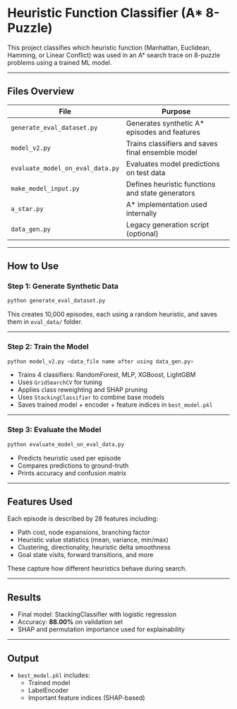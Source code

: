 # Heuristic Function Classifier (A* 8-Puzzle)

This project classifies which heuristic function (Manhattan, Euclidean, Hamming, or Linear Conflict) was used in an A* search trace on 8-puzzle problems using a trained ML model.

---

## Files Overview

| File                             | Purpose                                               |
|----------------------------------|-------------------------------------------------------|
| `generate_eval_dataset.py`       | Generates synthetic A* episodes and features         |
| `model_v2.py`                    | Trains classifiers and saves final ensemble model    |
| `evaluate_model_on_eval_data.py` | Evaluates model predictions on test data             |
| `make_model_input.py`            | Defines heuristic functions and state generators     |
| `a_star.py`                      | A* implementation used internally                    |
| `data_gen.py`                    | Legacy generation script (optional)                  |

---

## How to Use

### Step 1: Generate Synthetic Data
```bash
python generate_eval_dataset.py
```
This creates 10,000 episodes, each using a random heuristic, and saves them in `eval_data/` folder.

---

### Step 2: Train the Model
```bash
python model_v2.py <data_file name after using data_gen.py>
```

- Trains 4 classifiers: RandomForest, MLP, XGBoost, LightGBM
- Uses `GridSearchCV` for tuning
- Applies class reweighting and SHAP pruning
- Uses `StackingClassifier` to combine base models
- Saves trained model + encoder + feature indices in `best_model.pkl`

---

### Step 3: Evaluate the Model
```bash
python evaluate_model_on_eval_data.py
```
- Predicts heuristic used per episode
- Compares predictions to ground-truth
- Prints accuracy and confusion matrix

---

## Features Used

Each episode is described by 28 features including:
- Path cost, node expansions, branching factor
- Heuristic value statistics (mean, variance, min/max)
- Clustering, directionality, heuristic delta smoothness
- Goal state visits, forward transitions, and more

These capture how different heuristics behave during search.

---

## Results

- Final model: StackingClassifier with logistic regression
- Accuracy: **88.00%** on validation set
- SHAP and permutation importance used for explainability

---

## Output

- `best_model.pkl` includes:
  - Trained model
  - LabelEncoder
  - Important feature indices (SHAP-based)

